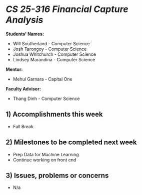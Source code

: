 # *CS 25-316 Financial Capture Analysis*

**Students' Names:**
* Will Southerland - Computer Science 
* Josh Tarongoy - Computer Science 
* Joshua Whitchurch - Computer Science 
* Lindsey Marandina - Computer Science 

**Mentor:**
* Mehul Garnara - Capital One

**Faculty Advisor:**
* Thang Dinh - Computer Science

## 1) Accomplishments this week ##
   - Fall Break
     
## 2) Milestones to be completed next week ##
   - Prep Data for Machine Learning
   - Continue working on front end

## 3) Issues, problems or concerns ##
   - N/a
   
